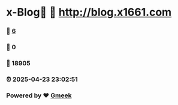 # x-Blog🍃 :link: http://blog.x1661.com 
### :page_facing_up: [6](http://blog.x1661.com/tag.html) 
### :speech_balloon: 0 
### :hibiscus: 18905 
### :alarm_clock: 2025-04-23 23:02:51 
### Powered by :heart: [Gmeek](https://github.com/Meekdai/Gmeek)
